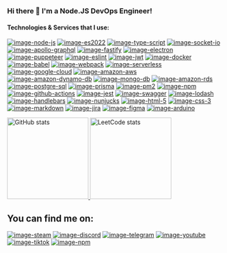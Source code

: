 ### Hi there 👋 I'm a Node.JS DevOps Engineer!

#### Technologies & Services that I use:

[![image-node-js]][web-node-js] [![image-es2022]][web-es2022] [![image-type-script]][web-type-script] 
[![image-socket-io]][web-socket-io] [![image-apollo-graphql]][web-apollo-graphql] 
[![image-fastify]][web-fastify] [![image-electron]][web-electron] [![image-puppeteer]][web-puppeteer] 
[![image-eslint]][web-eslint] [![image-jwt]][web-jwt] [![image-docker]][web-docker] 
[![image-babel]][web-babel] [![image-webpack]][web-webpack] [![image-serverless]][web-serverless] 
[![image-google-cloud]][web-google-cloud] [![image-amazon-aws]][web-amazon-aws] 
[![image-amazon-dynamo-db]][web-amazon-dynamo-db] [![image-mongo-db]][web-mongo-db] 
[![image-amazon-rds]][web-amazon-rds] [![image-postgre-sql]][web-postgre-sql] [![image-prisma]][web-prisma] 
[![image-pm2]][web-pm2] [![image-npm]][web-npm] [![image-github-actions]][web-github-actions] 
[![image-jest]][web-jest] [![image-swagger]][web-swagger] [![image-lodash]][web-lodash] 
[![image-handlebars]][web-handlebars] [![image-nunjucks]][web-nunjucks] [![image-html-5]][web-html-5] 
[![image-css-3]][web-css-3] [![image-markdown]][web-markdown] [![image-jira]][web-jira] 
[![image-figma]][web-figma] [![image-arduino]][web-arduino]

<section>
  <a href="https://github.com/kiidii">
    <img src="https://myreadme.vercel.app/api/embed/kiidii?panels=userstatistics,commitgraph&height=100" style="height:190px" alt="GitHub stats">
  </a>
  <a href="https://leetcode.com/kiidii/">
    <img src="https://leetcode-stats-six.vercel.app/api?username=kiidii" style="height:190px" alt="LeetCode stats">
  </a>
</section>

## You can find me on:

[![image-steam]][web-steam]
[![image-discord]][web-discord]
[![image-telegram]][web-telegram]
[![image-youtube]][web-youtube]
[![image-tiktok]][web-tiktok]
[![image-npm]][web-npm]

<!-- attached links -->

[image-pm2]: https://img.shields.io/badge/pm2-2B037A?style=for-the-badge&logo=pm2&logoColor=white&logoWidth=13
[image-npm]: https://img.shields.io/badge/npm-CB3837?style=for-the-badge&logo=npm&logoColor=white&logoWidth=13
[image-jwt]: https://img.shields.io/badge/jwt-000000?style=for-the-badge&logo=json%20web%20tokens&logoWidth=33
[image-jest]: https://img.shields.io/badge/jest-C21325?style=for-the-badge&logo=jest&logoColor=white&logoWidth=13
[image-jira]: https://img.shields.io/badge/jira-0052CC?style=for-the-badge&logo=jira&logoColor=white
[image-babel]: https://img.shields.io/badge/babel-F9DC3E?style=for-the-badge&logo=babel&logoColor=black&logoWidth=33
[image-css-3]: https://img.shields.io/badge/css%203-1572B6?style=for-the-badge&logo=css3&logoColor=white&logoWidth=13
[image-prisma]: https://img.shields.io/badge/prisma-2D3748?style=for-the-badge&logo=prisma&logoColor=white&logoWidth=14
[image-docker]: https://img.shields.io/badge/docker-2496ED?style=for-the-badge&logo=docker&logoColor=white&logoWidth=32
[image-eslint]: https://img.shields.io/badge/eslint-4B32C3?style=for-the-badge&logo=eslint&logoColor=white&logoWidth=32
[image-lodash]: https://img.shields.io/badge/lodash-3492FF?style=for-the-badge&logo=lodash&logoColor=white&logoWidth=12
[image-html-5]: https://img.shields.io/badge/html%205-E34F26?style=for-the-badge&logo=html5&logoColor=white&logoWidth=13
[image-es2022]: https://img.shields.io/badge/es2022-F7DF1E?style=for-the-badge&logo=javascript&logoColor=black
[image-node-js]: https://img.shields.io/badge/node.js-339933?style=for-the-badge&logo=node.js&logoColor=white
[image-fastify]: https://img.shields.io/badge/fastify-000000?style=for-the-badge&logo=fastify&logoColor=white
[image-swagger]: https://img.shields.io/badge/swagger-85EA2D?style=for-the-badge&logo=swagger&logoColor=black&logoWidth=13
[image-webpack]: https://img.shields.io/badge/webpack-8DD6F9?style=for-the-badge&logo=webpack&logoColor=black
[image-arduino]: https://img.shields.io/badge/arduino-00979D?style=for-the-badge&logo=arduino&logoColor=white
[image-electron]: https://img.shields.io/badge/electron-47848F?style=for-the-badge&logo=electron&logoColor=white
[image-markdown]: https://img.shields.io/badge/markdown-000000?style=for-the-badge&logo=markdown&logoColor=white
[image-nunjucks]: https://img.shields.io/badge/nunjucks-1C4913?style=for-the-badge&logo=nunjucks&logoColor=white&logoWidth=13
[image-mongo-db]: https://img.shields.io/badge/mongo%20db-47A248?style=for-the-badge&logo=mongodb&logoColor=white&logoWidth=36
[image-socket-io]: https://img.shields.io/badge/socket.io-010101?style=for-the-badge&logo=socket.io&logoColor=white
[image-puppeteer]: https://img.shields.io/badge/puppeteer-40B5A4?style=for-the-badge&logo=puppeteer&logoColor=white&logoWidth=32
[image-serverless]: https://img.shields.io/badge/serverless-FD5750?style=for-the-badge&logo=serverless&logoColor=white&logoWidth=32
[image-amazon-aws]: https://img.shields.io/badge/amazon%20aws-232F3E?style=for-the-badge&logo=amazon-aws&logoColor=white&logoWidth=36
[image-amazon-rds]: https://img.shields.io/badge/amazon%20rds-527FFF?style=for-the-badge&logo=amazon-rds&logoColor=white&logoWidth=36
[image-handlebars]: https://img.shields.io/badge/handlebars-000000?style=for-the-badge&logo=handlebars.js&logoColor=white&logoWidth=13
[image-type-script]: https://img.shields.io/badge/typeScript%20-3178C6?style=for-the-badge&logo=TypeScript&logoColor=white
[image-postgre-sql]: https://img.shields.io/badge/postgre%20sql-4169E1?style=for-the-badge&logo=postgresql&logoColor=white&logoWidth=13
[image-google-cloud]: https://img.shields.io/badge/google%20cloud-4285F4?style=for-the-badge&logo=google-cloud&logoColor=white&logoWidth=32
[image-github-actions]: https://img.shields.io/badge/github%20actions-2088FF?style=for-the-badge&logo=github-actions&logoColor=white&logoWidth=13
[image-apollo-graphql]: https://img.shields.io/badge/apollo%20graphql-311C87?style=for-the-badge&logo=apollo-graphql&logoColor=white
[image-amazon-dynamo-db]: https://img.shields.io/badge/amazon%20dynamo%20db-4053D6?style=for-the-badge&logo=amazon-dynamodb&logoColor=white&logoWidth=36
[image-figma]: https://img.shields.io/badge/figma-F24E1E?style=for-the-badge&logo=figma&logoColor=white
[image-steam]: https://img.shields.io/badge/steam%20-level%2049-1b2838?style=for-the-badge&logo=steam&logoColor=white&logoWidth=23
[image-discord]: https://img.shields.io/discord/219557939466338304?style=for-the-badge&logo=discord&logoColor=%23FFFFFF&label=Discord%20chat&labelColor=%235865F2&logoWidth=22
[image-telegram]: https://img.shields.io/badge/telegram-2CA5E0?style=for-the-badge&logo=telegram&logoColor=white&logoWidth=22
[image-youtube]: https://img.shields.io/badge/youtube-FF0000?style=for-the-badge&logo=youtube&logoColor=white&logoWidth=22
[image-tiktok]: https://img.shields.io/badge/tiktok-000000?style=for-the-badge&logo=tiktok&logoColor=white&logoWidth=22

[web-steam]: https://steamcommunity.com/id/aim-vadym/
[web-discord]: http://discord.gg/ADFYZtJ
[web-telegram]: https://t.me/kiidii_aniname
[web-youtube]: https://www.youtube.com/channel/UC5aisLyTGVQSH92fYgSOFhQ
[web-tiktok]: https://www.tiktok.com/@kii.dii
[web-npm]: https://www.npmjs.com/~kiidii

[web-node-js]: https://nodejs.org/
[web-es2022]: https://www.ecma-international.org/
[web-type-script]: https://www.typescriptlang.org/
[web-socket-io]: https://socket.io/
[web-apollo-graphql]: https://www.apollographql.com/
[web-fastify]: https://www.fastify.io/
[web-electron]: https://www.electronjs.org/
[web-puppeteer]: https://pptr.dev/
[web-eslint]: https://eslint.org/
[web-jwt]: https://jwt.io/
[web-docker]: https://www.docker.com/
[web-babel]: https://babeljs.io/
[web-webpack]: https://webpack.js.org/
[web-serverless]: https://www.serverless.com/
[web-google-cloud]: https://cloud.google.com/
[web-amazon-aws]: https://aws.amazon.com/
[web-amazon-dynamo-db]: https://aws.amazon.com/dynamodb/
[web-mongo-db]: https://www.mongodb.com/
[web-amazon-rds]: https://aws.amazon.com/rds/
[web-postgre-sql]: https://www.postgresql.org/
[web-prisma]: https://www.prisma.io/
[web-pm2]: https://pm2.io/
[web-npm]: https://www.npmjs.com/
[web-github-actions]: https://github.com/features/actions
[web-jest]: https://jestjs.io/
[web-swagger]: https://swagger.io/
[web-lodash]: https://lodash.com/
[web-handlebars]: https://handlebarsjs.com/
[web-nunjucks]: https://mozilla.github.io/nunjucks/
[web-html-5]: https://developer.mozilla.org/en-US/docs/Web/Guide/HTML/HTML5
[web-css-3]: https://developer.mozilla.org/en-US/docs/Web/CSS
[web-markdown]: https://daringfireball.net/projects/markdown/
[web-jira]: https://www.atlassian.com/software/jira
[web-figma]: https://www.figma.com/
[web-arduino]: https://www.arduino.cc/
